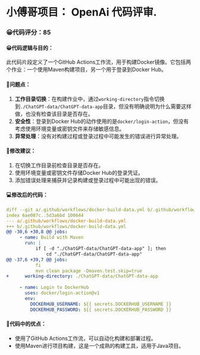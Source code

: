 # 小傅哥项目： OpenAi 代码评审.
### 😀代码评分：85
#### 😀代码逻辑与目的：
此代码片段定义了一个GitHub Actions工作流，用于构建Docker镜像。它包括两个作业：一个使用Maven构建项目，另一个用于登录到Docker Hub。

#### 🤔问题点：
1. **工作目录切换**：在构建作业中，通过`working-directory`指令切换到`./ChatGPT-data/ChatGPT-data-app`目录，但没有明确说明为什么需要这样做，也没有检查该目录是否存在。
2. **安全性**：登录到Docker Hub的动作使用的是`docker/login-action`，但没有考虑使用环境变量或密钥文件来存储敏感信息。
3. **异常处理**：没有对构建过程或登录过程中可能发生的错误进行异常处理。

#### 🎯修改建议：
1. 在切换工作目录前检查目录是否存在。
2. 使用环境变量或密钥文件存储Docker Hub的登录凭证。
3. 添加错误处理来捕获并记录构建或登录过程中可能出现的错误。

#### 💻修改后的代码：
```yaml
diff --git a/.github/workflows/docker-build-data.yml b/.github/workflows/docker-build-data.yml
index 6ae087c..5d3a6bd 100644
--- a/.github/workflows/docker-build-data.yml
+++ b/.github/workflows/docker-build-data.yml
@@ -30,6 +30,8 @@ jobs:
     - name: Build with Maven
       run: |
           if [ -d "./ChatGPT-data/ChatGPT-data-app" ]; then
               cd "./ChatGPT-data/ChatGPT-data-app"
@@ -37,6 +39,7 @@ jobs:
           fi
           mvn clean package -Dmaven.test.skip=true
+      working-directory: ./ChatGPT-data/ChatGPT-data-app
 
     - name: Login to DockerHub
       uses: docker/login-action@v1
       env:
         DOCKERHUB_USERNAME: ${{ secrets.DOCKERHUB_USERNAME }}
         DOCKERHUB_PASSWORD: ${{ secrets.DOCKERHUB_PASSWORD }}
```

#### 🌟代码中的优点：
- 使用了GitHub Actions工作流，可以自动化构建和部署过程。
- 使用Maven进行项目构建，这是一个成熟的构建工具，适用于Java项目。